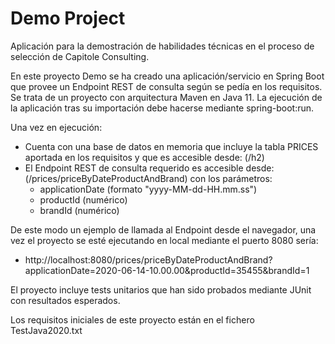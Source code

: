 # Demo Project

Aplicación para la demostración de habilidades técnicas en el proceso de selección de Capitole Consulting.

En este proyecto Demo se ha creado una aplicación/servicio en Spring Boot que provee un Endpoint REST de consulta según se pedía en los requisitos. 
Se trata de un proyecto con arquitectura Maven en Java 11. La ejecución de la aplicación tras su importación debe hacerse mediante spring-boot:run. 

Una vez en ejecución: 

  - Cuenta con una base de datos en memoria que incluye la tabla PRICES aportada en los requisitos y que es accesible desde: (/h2)
  - El Endpoint REST de consulta requerido es accesible desde: (/prices/priceByDateProductAndBrand) con los parámetros:
      - applicationDate (formato "yyyy-MM-dd-HH.mm.ss")
      - productId (numérico)
      - brandId (numérico)
    
De este modo un ejemplo de llamada al Endpoint desde el navegador, una vez el proyecto se esté ejecutando en local mediante el puerto 8080 sería:

  - http://localhost:8080/prices/priceByDateProductAndBrand?applicationDate=2020-06-14-10.00.00&productId=35455&brandId=1

El proyecto incluye tests unitarios que han sido probados mediante JUnit con resultados esperados.

Los requisitos iniciales de este proyecto están en el fichero TestJava2020.txt
